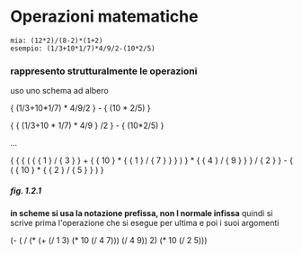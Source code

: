 # Operazioni matematiche

    mia: (12*2)/(8-2)*(1+2)
    esempio: (1/3+10*1/7)*4/9/2-(10*2/5)

### rappresento strutturalmente le operazioni

uso uno schema ad albero 

{ (1/3+10*1/7) * 4/9/2 } - { (10 * 2/5) }

{ { (1/3+10 * 1/7) * 4/9 } /2 } - { (10*2/5) }

...

{ { { ( { { 1 } / { 3 } } + { { 10 } * { { 1 } / { 7 } } } ) } * { { 4 } / { 9 } } } / { 2 } } - { ( { 10 } * { { 2 } / { 5 } } ) }

##### fig. 1.2.1

**in scheme si usa la notazione prefissa, non l normale infissa** quindi si scrive prima l'operazione che si esegue per ultima  e poi i suoi argomenti

(- ( / (* (+ (/ 1 3) (* 10 (/ 4 7))) (/ 4 9)) 2) (* 10 (/ 2 5)))